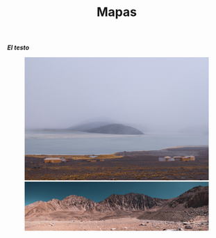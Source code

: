 ﻿---
title: "Mapas"
layout: single
gallery:
  - url: /assets/images/laguna santa rosa.jpg
    image_path: /assets/images/laguna santa rosa.jpg
    alt: "placeholder image 2"
    title: "Laguna Santa Rosa"
  - url: /assets/images/penitentes.jpg
    image_path: /assets/images/penitentes.jpg
    alt: "placeholder image 3"
    title: "Penitentes"
---

***El testo***

<figure class="half"><a href="/assets/images/laguna santa rosa.jpg"><img src="/assets/images/laguna santa rosa.jpg"></a>
    <a href="/assets/images/Pano-3.jpg"><img src="/assets/images/Pano-3.jpg"></a>
    </figure>